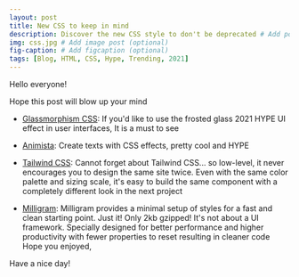 ```yaml
---
layout: post
title: New CSS to keep in mind
description: Discover the new CSS style to don't be deprecated # Add post description (optional)
img: css.jpg # Add image post (optional)
fig-caption: # Add figcaption (optional)
tags: [Blog, HTML, CSS, Hype, Trending, 2021]
---
```


Hello everyone!

Hope this post will blow up your mind

- [Glassmorphism CSS](http://gestyy.com/et6jx5): If you'd like to use the frosted glass 2021 HYPE UI effect in user interfaces, It is a must to see

- [Animista](http://gestyy.com/et6liB): Create texts with CSS effects, pretty cool and HYPE

- [Tailwind CSS](http://gestyy.com/et6lIe): Cannot forget about Tailwind CSS... so low-level, it never encourages you to design the same site twice. Even with the same color palette and sizing scale, it's easy to build the same component with a completely different look in the next project

- [Milligram](http://gestyy.com/et6z0Y): Milligram provides a minimal setup of styles for a fast and clean starting point. Just it! Only 2kb gzipped! It's not about a UI framework. Specially designed for better performance and higher productivity with fewer properties to reset resulting in cleaner code
Hope you enjoyed,

Have a nice day!
